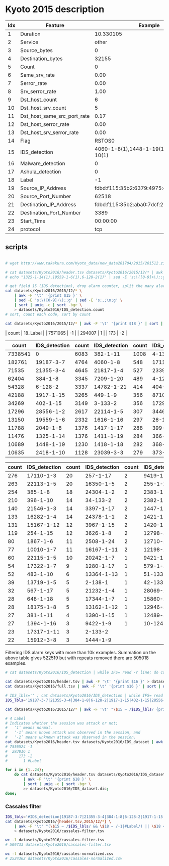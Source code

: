 # Kyoto 2015 description

| Idx | Feature                           | Example |
| --- | --------                          | --------- |
| 1   | Duration                          | 10.330105 |
| 2   | Service                           | other |
| 3   | Source_bytes                      | 0 |
| 4   | Destination_bytes                 | 32155 |
| 5   | Count                             | 0 |
| 6   | Same_srv_rate                     | 0.00 |
| 7   | Serror_rate                       | 0.00 |
| 8   | Srv_serror_rate                   | 1.00 |
| 9   | Dst_host_count                    | 6 |
| 10  | Dst_host_srv_count                | 5 |
| 11  | Dst_host_same_src_port_rate       | 0.17 |
| 12  | Dst_host_serror_rate              | 0.00 |
| 13  | Dst_host_srv_serror_rate          | 0.00 |
| 14  | Flag                              | RSTOS0 |
| 15  | IDS_detection                     | 4060-1-8(1),1448-1-19(1),2418-1-10(1) |
| 16  | Malware_detection                 | 0 |
| 17  | Ashula_detection                  | 0 |
| 18  | Label                             | -1 |
| 19  | Source_IP_Address                 | fdbd:f115:35b2:6379:4975:4856:4132:1eaa |
| 20  | Source_Port_Number                | 62518 |
| 21  | Destination_IP_Address            | fdbd:f115:35b2:aba0:7dcf:2752:0f2c:15e1 |
| 22  | Destination_Port_Number           | 3389 |
| 23  | Start_Time                        | 00:00:00 |
| 24  | protocol                          | tcp |

## scripts

```sh

# wget http://www.takakura.com/Kyoto_data/new_data201704/2015/201512.zip

# cat datasets/Kyoto2016/header.tsv datasets/Kyoto2016/2015/12/* | awk -F '\t' '{print $15 }' |
# echo "1325-1-14(1),19559-1-6(1),6-128-2(1)" | sed -E 's;\([0-9]+\);;g' | sed -E 's;,;\n;g' |

# get field 15 (IDS_detection), drop alarm counter, split the many alarm codes
cat datasets/Kyoto2016/2015/12/* \
    | awk -F '\t' '{print $15 }' \
    | sed -E 's;\([0-9]+\);;g' | sed -E 's;,;\n;g' \
    | sort | uniq -c | sort -bgr \
    > datasets/Kyoto2016/IDS_detection.count
# sort, count each code, sort by count

cat datasets/Kyoto2016/2015/12/* | awk -F '\t' '{print $18 }' | sort | uniq -c | sort -bgr > datasets/Kyoto2016/18_Label.count
```

| count   | 18_Label |
| 7571065 | -1  |
|  294007 | 1   |
|     173 | -2  |

| count   | IDS_detection| count | IDS_detection | count | IDS_detection|
| -----   | -----     | ----- | -----      | ----- | -----     |
| 7338541 | 0         |  6083 | 382-1-11   |  1008 | 4-138-1   |
|  182761 | 19187-3-7 |  4764 | 4060-1-8   |   548 | 17110-1-4 |
|   71535 | 21355-3-4 |  4645 | 21817-1-4  |   527 | 2339-1-8  |
|   62404 | 384-1-8   |  3345 | 7209-1-20  |   489 | 4-128-2   |
|   54328 | 6-128-2   |  3337 | 14782-1-21 |   414 | 404-1-14  |
|   42188 | 1917-1-15 |  3265 | 449-1-9    |   356 | 8710-1-10 |
|   34269 | 402-1-15  |  3149 | 3-133-2    |   356 | 17294-1-8 |
|   17296 | 28556-1-2 |  2617 | 22114-1-5  |   307 | 34464-1-1 |
|   13150 | 19559-1-6 |  2332 | 1616-1-16  |   297 | 26-133-2  |
|   11788 | 2049-1-8  |  1376 | 1417-1-17  |   288 | 399-1-9   |
|   11476 | 1325-1-14 |  1376 | 1411-1-19  |   284 | 366-1-11  |
|   10689 | 1448-1-19 |  1230 | 1418-1-18  |   282 | 368-1-10  |
|   10635 | 2418-1-10 |  1128 | 23039-3-3  |   279 | 373-1-10  |

| count | IDS_detection | count | IDS_detection | count | IDS_detection |
| ----- | -----      | ----- | -----      | ----- | -----      |
|   276 | 17110-1-3  |  20   | 257-1-17   |     2 | 9419-1-9   |
|   263 | 22113-1-5  |  20   | 16350-1-5  |     2 | 255-1-23   |
|   254 | 385-1-8    |  18   | 24304-1-2  |     2 | 2383-1-26  |
|   210 | 396-1-10   |  14   | 34-133-2   |     2 | 2382-1-25  |
|   140 | 21546-1-3  |  14   | 3397-1-17  |     2 | 1447-1-19  |
|   133 | 16282-1-4  |  14   | 24378-1-1  |     2 | 1421-1-18  |
|   131 | 15167-1-12 |  12   | 3967-1-15  |     2 | 1420-1-18  |
|   119 | 254-1-15   |  12   | 3626-1-8   |     2 | 12798-1-10 |
|    80 | 1867-1-6   |  11   | 2508-1-24  |     2 | 12710-1-4  |
|    77 | 10010-1-7  |  11   | 16167-1-11 |     2 | 12198-1-15 |
|    60 | 22115-1-5  |  10   | 20242-1-7  |     1 | 9421-1-11  |
|    54 | 17322-1-7  |  9    | 1280-1-17  |     1 | 579-1-16   |
|    52 | 483-1-10   |  6    | 13364-1-13 |     1 | 51-133-1   |
|    39 | 13719-1-5  |  5    | 2-138-1    |     1 | 42-133-2   |
|    32 | 567-1-17   |  5    | 21232-1-4  |     1 | 28069-1-1  |
|    28 | 648-1-18   |  5    | 17344-1-7  |     1 | 15860-1-13 |
|    28 | 18175-1-8  |  5    | 13162-1-12 |     1 | 12946-1-9  |
|    27 | 381-1-11   |  4    | 1390-1-15  |     1 | 12489-1-13 |
|    27 | 1394-1-16  |  3    | 9422-1-9   |     1 | 10-124-1   |
|    23 | 17317-1-11 |  3    | 2-133-2    |       |            |
|    22 | 15912-3-8  |  3    | 1444-1-9   |       |            |

Filtering IDS alarm keys with more than 10k examples.
Summation on the above table gives $522 519$ but with repeats removed
there are $505 018$ examples.

```sh
# cat datasets/Kyoto2016/IDS_detection | while IFS= read -r line; do cat datasets/Kyoto2016/2015/12/* | grep "$line" > datasets/Kyoto2016/IDS_$line ; done

cat datasets/Kyoto2016/header.tsv | awk -F '\t' '{print $16 }' > datasets/Kyoto2016/dic/16-mlw.dic ;
cat datasets/Kyoto2016/full.tsv | awk -F '\t' '{print $16 }' | sort | uniq -c | sort -rgb > datasets/Kyoto2016/dic/16-mlw.dic &

# IDS_lbls='' ; cat datasets/Kyoto2016/IDS_detection | while IFS= read -r line; do IDS_lbls="$IDS_lbls|$line"; done
IDS_lbls='19187-3-7|21355-3-4|384-1-8|6-128-2|1917-1-15|402-1-15|28556-1-2|19559-1-6|2049-1-8|1325-1-14|1448-1-19|2418-1-10'

cat datasets/Kyoto2016/2015/12/* | awk -F '\t' "\$15 ~ /$IDS_lbls/ {print NR, \$0 }" > datasets/Kyoto2016/IDS_dataset

# 4 Label
# Indicates whether the session was attack or not;
#   ‘1’ means normal. 
#   ‘-1’ means known attack was observed in the session, and
#   ‘-2’ means unknown attack was observed in the session.
cat datasets/Kyoto2016/header.tsv datasets/Kyoto2016/IDS_dataset | awk -F '\t' '{print $18 }' | sort | uniq -c | sort -bgr
# 7556524 -1
#  293816 1
#     173 -2
#       1 #Label

for i in {1..24};
    do cat datasets/Kyoto2016/header.tsv datasets/Kyoto2016/IDS_dataset \
        | awk -F '\t' '{print $18 }' \
        | sort | uniq -c | sort -bgr \
        >> datasets/Kyoto2016/IDS_dataset.dic;
done;
```

### Cassales filter

```sh
IDS_lbls='#IDS_detection|19187-3-7|21355-3-4|384-1-8|6-128-2|1917-1-15|402-1-15|28556-1-2|19559-1-6|2049-1-8|1325-1-14|1448-1-19|2418-1-10'
cat datasets/Kyoto2016/{header.tsv,2015/12/*} \
    | awk -F '\t' "(\$15 ~ /$IDS_lbls/ && \$18 ~ /-1|#Label/) || \$18 == /^1/ {print NR, \$0 }" \
    > datasets/Kyoto2016/cassales-filter.tsv

wc -l datasets/Kyoto2016/cassales-filter.tsv
# 509733 datasets/Kyoto2016/cassales-filter.tsv

wc -l datasets/Kyoto2016/cassales-normalized.csv 
# 2524362 datasets/Kyoto2016/cassales-normalized.csv
```
